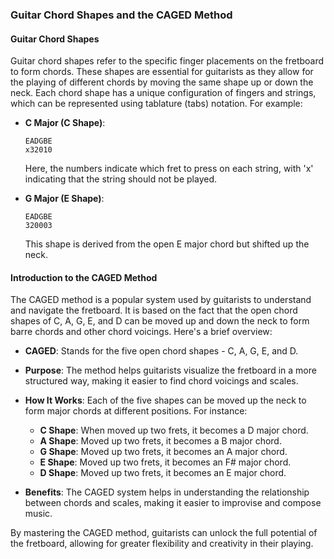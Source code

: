 ### Guitar Chord Shapes and the CAGED Method

#### Guitar Chord Shapes

Guitar chord shapes refer to the specific finger placements on the fretboard to form chords. These shapes are essential for guitarists as they allow for the playing of different chords by moving the same shape up or down the neck. Each chord shape has a unique configuration of fingers and strings, which can be represented using tablature (tabs) notation. For example:

- **C Major (C Shape)**:
  ```
  EADGBE
  x32010
  ```
  Here, the numbers indicate which fret to press on each string, with 'x' indicating that the string should not be played.

- **G Major (E Shape)**:
  ```
  EADGBE
  320003
  ```
  This shape is derived from the open E major chord but shifted up the neck.

#### Introduction to the CAGED Method

The CAGED method is a popular system used by guitarists to understand and navigate the fretboard. It is based on the fact that the open chord shapes of C, A, G, E, and D can be moved up and down the neck to form barre chords and other chord voicings. Here's a brief overview:

- **CAGED**: Stands for the five open chord shapes - C, A, G, E, and D.
- **Purpose**: The method helps guitarists visualize the fretboard in a more structured way, making it easier to find chord voicings and scales.
- **How It Works**: Each of the five shapes can be moved up the neck to form major chords at different positions. For instance:
  - **C Shape**: When moved up two frets, it becomes a D major chord.
  - **A Shape**: Moved up two frets, it becomes a B major chord.
  - **G Shape**: Moved up two frets, it becomes an A major chord.
  - **E Shape**: Moved up two frets, it becomes an F# major chord.
  - **D Shape**: Moved up two frets, it becomes an E major chord.

- **Benefits**: The CAGED system helps in understanding the relationship between chords and scales, making it easier to improvise and compose music.

By mastering the CAGED method, guitarists can unlock the full potential of the fretboard, allowing for greater flexibility and creativity in their playing.

